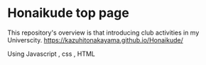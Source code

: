 # Honaikude top page
This repository's overview is that introducing club activities in my Universcity.
https://kazuhitonakayama.github.io/Honaikude/ 



Using Javascript , css , HTML
